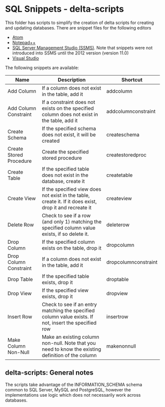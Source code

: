 # SQL Snippets - delta-scripts

This folder has scripts to simplify the creation of delta scripts for creating and updating databases.
There are snippet files for the following editors

* [Atom](https://atom.io/) 
* [Notepad++](https://notepad-plus-plus.org/)
* [SQL Server Management Studio (SSMS)](https://msdn.microsoft.com/en-us/library/mt238290.aspx). Note that snippets were not introduced into SSMS until the 2012 version (version 11.0)
* [Visual Studio](https://www.visualstudio.com/)

The following snippets are available:

| Name | Description | Shortcut |
| --- | --- | --- |
| Add Column | If a column does not exist in the table, add it | addcolumn |
| Add Column Constraint | If a constraint does not exists on the specified column does not exist in the table, add it | addcolumnconstraint |
| Create Schema | If the specified schema does not exist, it will be created | createschema |
| Create Stored Procedure | Create the specified stored procedure | createstoredproc |
| Create Table | If the specified table does not exist in the database, create it | createtable |
| Create View | If the specified view does not exist in the table, create it. If it does exist, drop it and recreate it | createview |
| Delete Row | Check to see if a row (and only 1) matching the specified column value exists, if so delete it. | deleterow |
| Drop Column | If the specified column exists on the table, drop it | dropcolumn |
| Drop Column Constraint | If a column does not exist in the table, add it | dropcolumnconstraint |
| Drop Table | If the specified table exists, drop it | droptable |
| Drop View  | If the specified view exists, drop it | dropview |
| Insert Row | Check to see if an entry matching the specified column value exists. If not, insert the specified row | insertrow |
| Make Column Non-Null | Make an existing column non-null. Note that you need to know the existing definition of the column | makenonnull |

## delta-scripts: General notes

The scripts take advantage of the INFORMATION_SCHEMA schema common to SQL Server, MySQL and PostgreSQL, however the implementations use logic which does not necessarily work across databases.